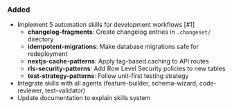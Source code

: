 ### Added
- Implement 5 automation skills for development workflows [#1]
  - **changelog-fragments**: Create changelog entries in `.changeset/` directory
  - **idempotent-migrations**: Make database migrations safe for redeployment
  - **nextjs-cache-patterns**: Apply tag-based caching to API routes
  - **rls-security-patterns**: Add Row Level Security policies to new tables
  - **test-strategy-patterns**: Follow unit-first testing strategy
- Integrate skills with all agents (feature-builder, schema-wizard, code-reviewer, test-validator)
- Update documentation to explain skills system
